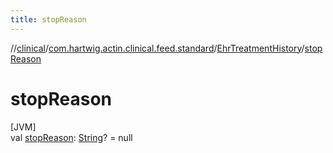 ```yaml
---
title: stopReason
---
```

//[clinical](../../../index.html)/[com.hartwig.actin.clinical.feed.standard](../index.html)/[EhrTreatmentHistory](index.html)/[stopReason](stop-reason.html)



# stopReason



[JVM]\
val [stopReason](stop-reason.html): [String](https://kotlinlang.org/api/latest/jvm/stdlib/kotlin/-string/index.html)? = null




